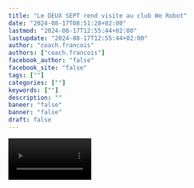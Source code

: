 ```yaml
---
title: "Le DEUX SEPT rend visite au club We Robot"
date: "2024-08-17T08:51:28+02:00"
lastmod: "2024-08-17T12:55:44+02:00"
lastupdate: "2024-08-17T12:55:44+02:00"
author: "coach.francois"
authors: ["coach.francois"]
facebook_author: "false"
facebook_site: "false"
tags: [""]
categories: [""]
keywords: [""]
description: ""
baneer: "false"
banner: "false"
draft: false
---
```

<video controls width="33%">
  <source src="/posts/fgc-2024-equipe-de-france-we-robot-gaillon(1).mp4" />
</video>

